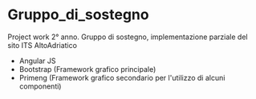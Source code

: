 # Gruppo_di_sostegno
Project work 2° anno. Gruppo di sostegno, implementazione parziale del sito ITS AltoAdriatico

- Angular JS
- Bootstrap (Framework grafico principale)
- Primeng (Framework grafico secondario per l'utilizzo di alcuni componenti)
